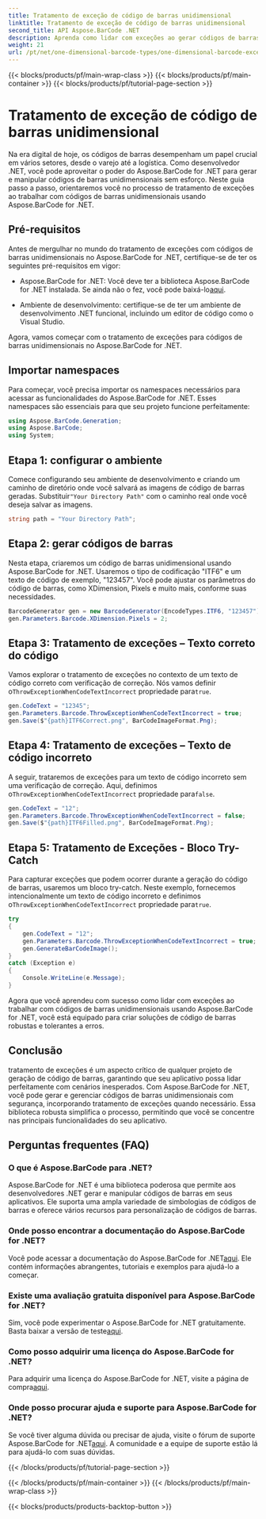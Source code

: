 ```yaml
---
title: Tratamento de exceção de código de barras unidimensional
linktitle: Tratamento de exceção de código de barras unidimensional
second_title: API Aspose.BarCode .NET
description: Aprenda como lidar com exceções ao gerar códigos de barras unidimensionais usando Aspose.BarCode for .NET. Este guia passo a passo garante soluções de código de barras tolerantes a erros. Comece agora!
weight: 21
url: /pt/net/one-dimensional-barcode-types/one-dimensional-barcode-exception-handling/
---
```


{{< blocks/products/pf/main-wrap-class >}}
{{< blocks/products/pf/main-container >}}
{{< blocks/products/pf/tutorial-page-section >}}

# Tratamento de exceção de código de barras unidimensional


Na era digital de hoje, os códigos de barras desempenham um papel crucial em vários setores, desde o varejo até a logística. Como desenvolvedor .NET, você pode aproveitar o poder do Aspose.BarCode for .NET para gerar e manipular códigos de barras unidimensionais sem esforço. Neste guia passo a passo, orientaremos você no processo de tratamento de exceções ao trabalhar com códigos de barras unidimensionais usando Aspose.BarCode for .NET.

## Pré-requisitos

Antes de mergulhar no mundo do tratamento de exceções com códigos de barras unidimensionais no Aspose.BarCode for .NET, certifique-se de ter os seguintes pré-requisitos em vigor:

-  Aspose.BarCode for .NET: Você deve ter a biblioteca Aspose.BarCode for .NET instalada. Se ainda não o fez, você pode baixá-lo[aqui](https://releases.aspose.com/barcode/net/).

- Ambiente de desenvolvimento: certifique-se de ter um ambiente de desenvolvimento .NET funcional, incluindo um editor de código como o Visual Studio.

Agora, vamos começar com o tratamento de exceções para códigos de barras unidimensionais no Aspose.BarCode for .NET.

## Importar namespaces

Para começar, você precisa importar os namespaces necessários para acessar as funcionalidades do Aspose.BarCode for .NET. Esses namespaces são essenciais para que seu projeto funcione perfeitamente:

```csharp
using Aspose.BarCode.Generation;
using Aspose.BarCode;
using System;
```

## Etapa 1: configurar o ambiente

 Comece configurando seu ambiente de desenvolvimento e criando um caminho de diretório onde você salvará as imagens de código de barras geradas. Substituir`"Your Directory Path"` com o caminho real onde você deseja salvar as imagens.

```csharp
string path = "Your Directory Path";
```

## Etapa 2: gerar códigos de barras

Nesta etapa, criaremos um código de barras unidimensional usando Aspose.BarCode for .NET. Usaremos o tipo de codificação "ITF6" e um texto de código de exemplo, "123457". Você pode ajustar os parâmetros do código de barras, como XDimension, Pixels e muito mais, conforme suas necessidades.

```csharp
BarcodeGenerator gen = new BarcodeGenerator(EncodeTypes.ITF6, "123457");
gen.Parameters.Barcode.XDimension.Pixels = 2;
```

## Etapa 3: Tratamento de exceções – Texto correto do código

Vamos explorar o tratamento de exceções no contexto de um texto de código correto com verificação de correção. Nós vamos definir o`ThrowExceptionWhenCodeTextIncorrect` propriedade para`true`.

```csharp
gen.CodeText = "12345";
gen.Parameters.Barcode.ThrowExceptionWhenCodeTextIncorrect = true;
gen.Save($"{path}ITF6Correct.png", BarCodeImageFormat.Png);
```

## Etapa 4: Tratamento de exceções – Texto de código incorreto

 A seguir, trataremos de exceções para um texto de código incorreto sem uma verificação de correção. Aqui, definimos o`ThrowExceptionWhenCodeTextIncorrect` propriedade para`false`.

```csharp
gen.CodeText = "12";
gen.Parameters.Barcode.ThrowExceptionWhenCodeTextIncorrect = false;
gen.Save($"{path}ITF6Filled.png", BarCodeImageFormat.Png);
```

## Etapa 5: Tratamento de Exceções - Bloco Try-Catch

 Para capturar exceções que podem ocorrer durante a geração do código de barras, usaremos um bloco try-catch. Neste exemplo, fornecemos intencionalmente um texto de código incorreto e definimos o`ThrowExceptionWhenCodeTextIncorrect` propriedade para`true`.

```csharp
try
{
    gen.CodeText = "12";
    gen.Parameters.Barcode.ThrowExceptionWhenCodeTextIncorrect = true;
    gen.GenerateBarCodeImage();
}
catch (Exception e)
{
    Console.WriteLine(e.Message);
}
```

Agora que você aprendeu com sucesso como lidar com exceções ao trabalhar com códigos de barras unidimensionais usando Aspose.BarCode for .NET, você está equipado para criar soluções de código de barras robustas e tolerantes a erros.

## Conclusão

tratamento de exceções é um aspecto crítico de qualquer projeto de geração de código de barras, garantindo que seu aplicativo possa lidar perfeitamente com cenários inesperados. Com Aspose.BarCode for .NET, você pode gerar e gerenciar códigos de barras unidimensionais com segurança, incorporando tratamento de exceções quando necessário. Essa biblioteca robusta simplifica o processo, permitindo que você se concentre nas principais funcionalidades do seu aplicativo.

## Perguntas frequentes (FAQ)

### O que é Aspose.BarCode para .NET?
Aspose.BarCode for .NET é uma biblioteca poderosa que permite aos desenvolvedores .NET gerar e manipular códigos de barras em seus aplicativos. Ele suporta uma ampla variedade de simbologias de códigos de barras e oferece vários recursos para personalização de códigos de barras.

### Onde posso encontrar a documentação do Aspose.BarCode for .NET?
 Você pode acessar a documentação do Aspose.BarCode for .NET[aqui](https://reference.aspose.com/barcode/net/). Ele contém informações abrangentes, tutoriais e exemplos para ajudá-lo a começar.

### Existe uma avaliação gratuita disponível para Aspose.BarCode for .NET?
 Sim, você pode experimentar o Aspose.BarCode for .NET gratuitamente. Basta baixar a versão de teste[aqui](https://releases.aspose.com/).

### Como posso adquirir uma licença do Aspose.BarCode for .NET?
 Para adquirir uma licença do Aspose.BarCode for .NET, visite a página de compra[aqui](https://purchase.aspose.com/buy).

### Onde posso procurar ajuda e suporte para Aspose.BarCode for .NET?
 Se você tiver alguma dúvida ou precisar de ajuda, visite o fórum de suporte Aspose.BarCode for .NET[aqui](https://forum.aspose.com/c/barcode/13). A comunidade e a equipe de suporte estão lá para ajudá-lo com suas dúvidas.

{{< /blocks/products/pf/tutorial-page-section >}}

{{< /blocks/products/pf/main-container >}}
{{< /blocks/products/pf/main-wrap-class >}}

{{< blocks/products/products-backtop-button >}}
